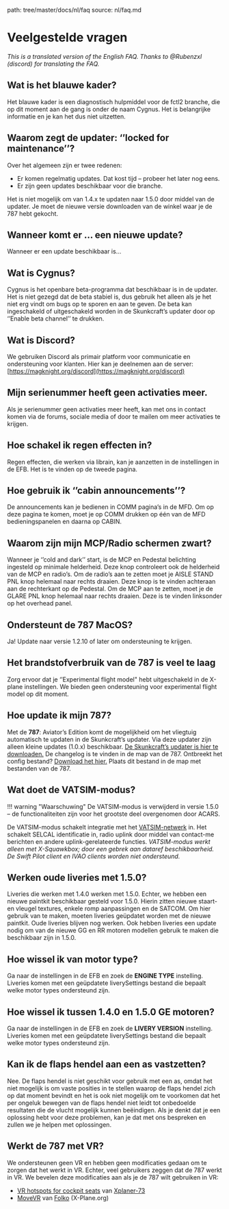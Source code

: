 path: tree/master/docs/nl/faq
source: nl/faq.md

# Veelgestelde vragen
*This is a translated version of the English FAQ. Thanks to @Rubenzxl (discord) for translating the FAQ.*

## Wat is het blauwe kader?
Het blauwe kader is een diagnostisch hulpmiddel voor de fctl2 branche, die op dit moment aan de gang is onder de naam Cygnus. Het is belangrijke informatie en je kan het dus niet uitzetten.

## Waarom zegt de updater: ‘’locked for maintenance’’?
Over het algemeen zijn er twee redenen:

*   Er komen regelmatig updates. Dat kost tijd – probeer het later nog eens.
*   Er zijn geen updates beschikbaar voor die branche. 

Het is niet mogelijk om van 1.4.x te updaten naar 1.5.0 door middel van de updater. Je moet de nieuwe versie downloaden van de winkel waar je de 787 hebt gekocht.

## Wanneer komt er … een nieuwe update?
Wanneer er een update beschikbaar is…

## Wat is Cygnus?
Cygnus is het openbare beta-programma dat beschikbaar is in de updater. Het is niet gezegd dat de beta stabiel is, dus gebruik het alleen als je het niet erg vindt om bugs op te sporen en aan te geven. De beta kan ingeschakeld of uitgeschakeld worden in de Skunkcraft’s updater door op ‘’Enable beta channel’’ te drukken. 

## Wat is Discord?
We gebruiken Discord als primair platform voor communicatie en ondersteuning voor klanten. Hier kan je deelnemen aan de server: [https://magknight.org/discord](https://magknight.org/discord)

## Mijn serienummer heeft geen activaties meer.
Als je serienummer geen activaties meer heeft, kan met ons in contact komen via de forums, sociale media of door te mailen om meer activaties te krijgen. 

## Hoe schakel ik regen effecten in?
Regen effecten, die werken via librain, kan je aanzetten in de instellingen in de EFB. Het is te vinden op de tweede pagina. 

## Hoe gebruik ik ‘’cabin announcements’’?
De announcements kan je bedienen in COMM pagina’s in de MFD. Om op deze pagina te komen, moet je op COMM drukken op één van de MFD bedieningspanelen en daarna op CABIN. 

## Waarom zijn mijn MCP/Radio schermen zwart?
Wanneer je ‘’cold and dark’’ start, is de MCP en Pedestal belichting ingesteld op minimale helderheid. Deze knop controleert ook de helderheid van de MCP en radio’s. Om de radio’s aan te zetten moet je AISLE STAND PNL knop helemaal naar rechts draaien. Deze knop is te vinden achteraan aan de rechterkant op de Pedestal. 
Om de MCP aan te zetten, moet je de GLARE PNL knop helemaal naar rechts draaien. Deze is te vinden linksonder op het overhead panel. 

## Ondersteunt de 787 MacOS?
Ja! Update naar versie 1.2.10 of later om ondersteuning te krijgen. 

## Het brandstofverbruik van de 787 is veel te laag
Zorg ervoor dat je ‘’Experimental flight model" hebt uitgeschakeld in de X-plane instellingen. We bieden geen ondersteuning voor experimental flight model op dit moment.

## Hoe update ik mijn 787?
Met de **787**: Aviator’s Edition komt de mogelijkheid om het vliegtuig automatisch te updaten in de Skunkcraft’s updater. Via deze updater zijn alleen kleine updates (1.0.x) beschikbaar. 
[De Skunkcraft’s updater is hier te downloaden.](https://forums.x-plane.org/index.php?/forums/topic/144828-updater-download-page-v22-available/)
De changelog is te vinden in de map van de 787.
Ontbreekt het config bestand? [Download het hier.](https://docs.magknight.org/img/skunkcrafts_updater.zip) Plaats dit bestand in de map met bestanden van de 787.

## Wat doet de VATSIM-modus?

!!! warning "Waarschuwing"
    De VATSIM-modus is verwijderd in versie 1.5.0 – de functionaliteiten zijn voor het grootste deel overgenomen door ACARS.

De VATSIM-modus schakelt integratie met het [VATSIM-netwerk](https://vatsim.net) in. Het schakelt SELCAL identificatie in, radio uplink door middel van contact-me berichten en andere uplink-gerelateerde functies. *VATSIM-modus werkt alleen met X-Squawkbox; door een gebrek aan dataref beschikbaarheid. De Swift Pilot client en IVAO clients worden niet ondersteund.*

## Werken oude liveries met 1.5.0?
Liveries die werken met 1.4.0 werken met 1.5.0. Echter, we hebben een nieuwe paintkit beschikbaar gesteld voor 1.5.0. Hierin zitten nieuwe staart- en vleugel textures, enkele romp aanpassingen en de SATCOM. Om hier gebruik van te maken, moeten liveries geüpdatet worden met de nieuwe paintkit. Oude liveries blijven nog werken. Ook hebben liveries een update nodig om van de nieuwe GG en RR motoren modellen gebruik te maken die beschikbaar zijn in 1.5.0. 

## Hoe wissel ik van motor type?
Ga naar de instellingen in de EFB en zoek de **ENGINE TYPE** instelling. Liveries komen met een geüpdatete liverySettings bestand die bepaalt welke motor types ondersteund zijn. 

## Hoe wissel ik tussen 1.4.0 en 1.5.0 GE motoren?
Ga naar de instellingen in de EFB en zoek de **LIVERY VERSION** instelling. Liveries komen met een geüpdatete liverySettings bestand die bepaalt welke motor types ondersteund zijn. 

## Kan ik de flaps hendel aan een as vastzetten?
Nee. De flaps hendel is niet geschikt voor gebruik met een as, omdat het niet mogelijk is om vaste posities in te stellen waarop de flaps hendel zich op dat moment bevindt en het is ook niet mogelijk om te voorkomen dat het per ongeluk bewegen van de flaps hendel niet leidt tot onbedoelde resultaten die de vlucht mogelijk kunnen beëindigen. Als je denkt dat je een oplossing hebt voor deze problemen, kan je dat met ons bespreken en zullen we je helpen met oplossingen. 

## Werkt de 787 met VR?
We ondersteunen geen VR en hebben geen modificaties gedaan om te zorgen dat het werkt in VR. Echter, veel gebruikers zeggen dat de 787 werkt in VR. 
We bevelen deze modificaties aan als je de 787 wilt gebruiken in VR:

*   [VR hotspots for cockpit seats](https://forums.x-plane.org/index.php?/forums/topic/172655-vr-hotspots-for-cockpit-seats/) van [Xplaner-73](https://forums.x-plane.org/index.php?/profile/428045-xplaner73/&wr=eyJhcHAiOiJmb3J1bXMiLCJtb2R1bGUiOiJmb3J1bXMtY29tbWVudCIsImlkXzEiOjE3MjY1NSwiaWRfMiI6MTYwMjY4OX0=)
*   [MoveVR](https://forums.x-plane.org/index.php?/files/file/44809-movevr-move-external-windows-into-x-plane-even-into-vr/) van [Folko](https://forums.x-plane.org/index.php?/profile/215470-folko/&wr=eyJhcHAiOiJkb3dubG9hZHMiLCJtb2R1bGUiOiJkb3dubG9hZHMiLCJpZF8xIjo0NDgwOX0=) (X-Plane.org)
